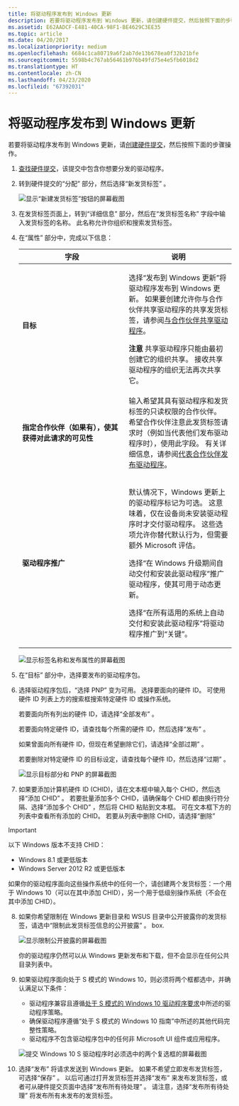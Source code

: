 ```yaml
---
title: 将驱动程序发布到 Windows 更新
description: 若要将驱动程序发布到 Windows 更新，请创建硬件提交，然后按照下面的步骤操作。
ms.assetid: E62AADCF-E481-40CA-98F1-BE4629C3EE35
ms.topic: article
ms.date: 04/20/2017
ms.localizationpriority: medium
ms.openlocfilehash: 6684c1ca80719a6f2ab7de13b678ea0f32b21bfe
ms.sourcegitcommit: 5598b4c767ab56461b976b49fd75e4e5fb6018d2
ms.translationtype: HT
ms.contentlocale: zh-CN
ms.lasthandoff: 04/23/2020
ms.locfileid: "67392031"
---
```

# <a name="publish-a-driver-to-windows-update"></a>将驱动程序发布到 Windows 更新


若要将驱动程序发布到 Windows 更新，请[创建硬件提交](create-a-new-hardware-submission.md)，然后按照下面的步骤操作。

1. [查找硬件提交](manage-your-hardware-submissions.md)，该提交中包含你想要分发的驱动程序。

2. 转到硬件提交的“分配”  部分，然后选择“新发货标签”  。

   ![显示“新建发货标签”按钮的屏幕截图](images/publish-new-shipping-label.png)

3. 在发货标签页面上，转到“详细信息”  部分，然后在“发货标签名称”  字段中输入发货标签的名称。 此名称允许你组织和搜索发货标签。

4. 在“属性”  部分中，完成以下信息：

   <table>
   <colgroup>
   <col width="50%" />
   <col width="50%" />
   </colgroup>
   <thead>
   <tr class="header">
   <th>字段</th>
   <th>说明</th>
   </tr>
   </thead>
   <tbody>
   <tr class="odd">
   <td><p><strong>目标</strong></p></td>
   <td><p>选择“发布到 Windows 更新”将驱动程序发布到 Windows 更新。 如果要创建允许你与合作伙伴共享驱动程序的共享发货标签，请参阅<a href="sharing-drivers-with-your-partners.md" data-raw-source="[Share a driver with a partner](sharing-drivers-with-your-partners.md)">与合作伙伴共享驱动程序</a>。</p>
   <div class="alert">
   <strong>注意</strong>  共享驱动程序只能由最初创建它的组织共享。 接收共享驱动程序的组织无法再次共享它。
   </div>
   <div>
     
   </div></td>
   </tr>
   <tr class="even">
   <td><p><strong>指定合作伙伴（如果有），使其获得对此请求的可见性</strong></p></td>
   <td><p>输入希望其具有驱动程序和发货标签的只读权限的合作伙伴。 希望合作伙伴注意此发货标签请求时（例如当代表他们发布驱动程序时），使用此字段。 有关详细信息，请参阅<a href="https://docs.microsoft.com/previous-versions/mt786462(v=vs.85)" data-raw-source="[Publish a driver on behalf of a partner](https://docs.microsoft.com/previous-versions/mt786462(v=vs.85))">代表合作伙伴发布驱动程序</a>。</p></td>
   </tr>
   <tr class="odd">
   <td><p><strong>驱动程序推广</strong></p></td>
   <td><p>默认情况下，Windows 更新上的驱动程序标记为可选。 这意味着，仅在设备尚未安装驱动程序时才交付驱动程序。 这些选项允许你替代默认行为，但需要额外 Microsoft 评估。</p>
   <p>选择“在 Windows 升级期间自动交付和安装此驱动程序”推广驱动程序，使其可用于动态更新。</p>
   <p>选择“在所有适用的系统上自动交付和安装此驱动程序”将驱动程序推广到“关键”。</p></td>
   </tr>
   </tbody>
   </table>

   ![显示标签名称和发布属性的屏幕截图](images/label-name-and-properties-windows-update.png)

5. 在“目标”  部分中，选择要发布的驱动程序包。

6. 选择驱动程序包后，“选择 PNP”  变为可用。 选择要面向的硬件 ID。 可使用硬件 ID 列表上方的搜索框搜索特定硬件 ID 或操作系统。

   若要面向所有列出的硬件 ID，请选择“全部发布”  。

   若要面向特定硬件 ID，请查找每个所需的硬件 ID，然后选择“发布”  。

   如果曾面向所有硬件 ID，但现在希望删除它们，请选择“全部过期”  。

   若要删除对特定硬件 ID 的目标设定，请查找每个硬件 ID，然后选择“过期”  。

   ![显示目标部分和 PNP 的屏幕截图](images/publish-targeting-windows-update.png)

7. 如果要添加计算机硬件 ID (CHID)，请在文本框中输入每个 CHID，然后选择“添加 CHID”  。 若要批量添加多个 CHID，请确保每个 CHID 都由换行符分隔、选择“添加多个 CHID”  ，然后将 CHID 粘贴到文本框。 可在文本框下方的列表中查看所有添加的 CHID。 若要从列表中删除 CHID，请选择“删除” 

>[!IMPORTANT]
> 以下 Windows 版本不支持 CHID：
> * Windows 8.1 或更低版本
> * Windows Server 2012 R2 或更低版本
>
> 如果你的驱动程序面向这些操作系统中的任何一个，请创建两个发货标签：一个用于 Windows 10（可以在其中添加 CHID），另一个用于低级别操作系统（不会在其中添加 CHID）。



8. 如果你希望限制在 Windows 更新目录和 WSUS 目录中公开披露你的发货标签，请选中“限制此发货标签信息的公开披露”  。 box.  

   ![显示限制公开披露的屏幕截图](images/limit-public-disclosure.PNG)

   你的驱动程序仍然可以从 Windows 更新发布和下载，但不会显示在任何公共目录列表中。

9. 如果驱动程序面向处于 S 模式的 Windows 10，则必须将两个框都选中，并确认满足以下条件：

   * 驱动程序兼容且遵循[处于 S 模式的 Windows 10 驱动程序要求](https://docs.microsoft.com/windows-hardware/drivers/install/Windows10SDriverRequirements)中所述的驱动程序策略。
   * 确保驱动程序遵循“处于 S 模式的 Windows 10 指南”中所述的其他代码完整性策略。
   * 驱动程序不包含驱动程序包中的任何非 Microsoft UI 组件或应用程序。

   ![提交 Windows 10 S 驱动程序时必须选中的两个复选框的屏幕截图](images/win-cloud-checkboxes.png)

10. 选择“发布”  将请求发送到 Windows 更新。 如果不希望立即发布发货标签，可选择“保存”  。 以后可通过打开发货标签并选择“发布”  来发布发货标签，或者可从硬件提交页面中选择“发布所有待处理”  。 请注意，选择“发布所有待处理”  将发布所有未发布的发货标签。

 

 


